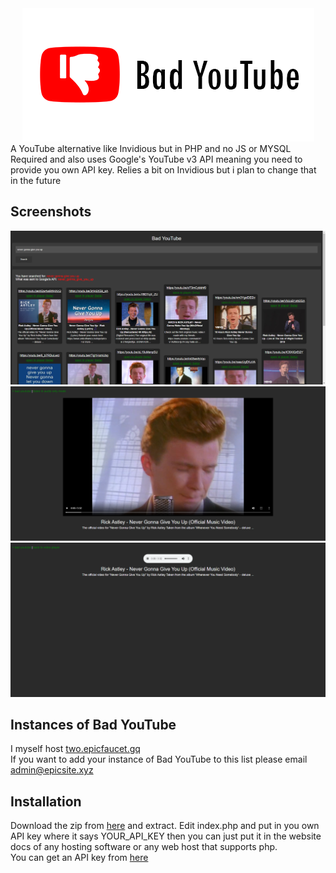 <div align="center">
  <img src="screenshots/BYT_BETA3_ICON.png">
</div>
A YouTube alternative like Invidious but in PHP and no JS or MYSQL Required and also uses Google's YouTube v3 API meaning you need to provide you own API key.
Relies a bit on Invidious but i plan to change that in the future

## Screenshots
<img src="screenshots/search_example.png">
<img src="screenshots/video_player_example.png">
<img src="screenshots/audio_only_mode_example.png">

## Instances of Bad YouTube
I myself host [two.epicfaucet.gq](https://two.epicfaucet.gq)<br>
If you want to add your instance of Bad YouTube to this list please email [admin@epicsite.xyz](admin@epicsite.xyz)

## Installation
Download the zip from [here](https://github.com/GoldDominik893/bad-youtube/archive/refs/heads/main.zip) and extract. Edit index.php and put in you own API key where it says YOUR_API_KEY then you can just put it in the website docs of any hosting software or any web host that supports php.<br>
You can get an API key from [here](https://console.cloud.google.com)
